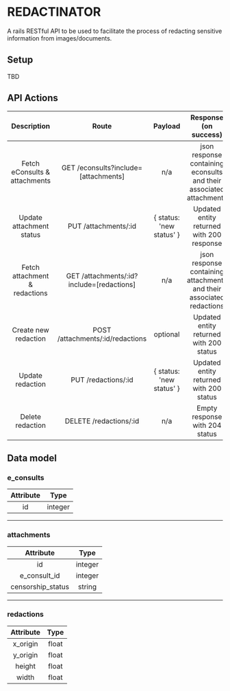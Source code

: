 # REDACTINATOR

A rails RESTful API to be used to facilitate the process of redacting sensitive
information from images/documents.

## Setup
TBD

## API Actions

| Description | Route | Payload | Response (on success) |
| :-----------: | :-----: | :-------: | :--------: |
| Fetch eConsults & attachments | GET /econsults?include=[attachments] | n/a | json response containing econsults and their associated attachments |
| Update attachment status | PUT /attachments/:id | { status: 'new status' } | Updated entity returned with 200 response |
| Fetch attachment & redactions | GET /attachments/:id?include=[redactions] | n/a | json response containing attachments and their associated redactions |
| Create new redaction | POST /attachments/:id/redactions | optional | Updated entity returned with 200 status |
| Update redaction | PUT /redactions/:id | { status: 'new status' } | Updated entity returned with 200 status |
| Delete redaction | DELETE /redactions/:id | n/a | Empty response with 204 status |

## Data model
### **e_consults**
| Attribute | Type |
| :---------: | :----: |
| id | integer |
------

### **attachments**
| Attribute | Type |
| :---------: | :----: |
| id | integer |
| e_consult_id | integer |
| censorship_status | string |
------

### **redactions**
| Attribute | Type |
| :---------: | :----: |
| x_origin | float |
| y_origin | float  |
| height | float |
| width | float |